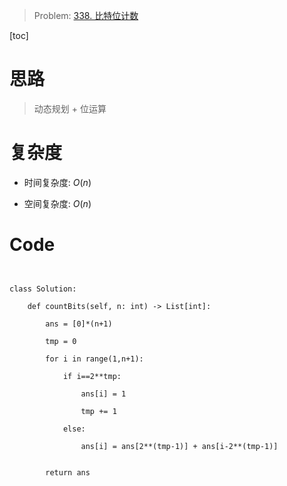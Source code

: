 > Problem: [338. 比特位计数](https://leetcode.cn/problems/counting-bits/description/)

[toc]

# 思路

> 动态规划 + 位运算

# 复杂度

- 时间复杂度: $O(n)$

- 空间复杂度: $O(n)$

# Code

```Python3


class Solution:

    def countBits(self, n: int) -> List[int]:

        ans = [0]*(n+1)

        tmp = 0

        for i in range(1,n+1):

            if i==2**tmp:

                ans[i] = 1

                tmp += 1

            else:

                ans[i] = ans[2**(tmp-1)] + ans[i-2**(tmp-1)]


        return ans


```
